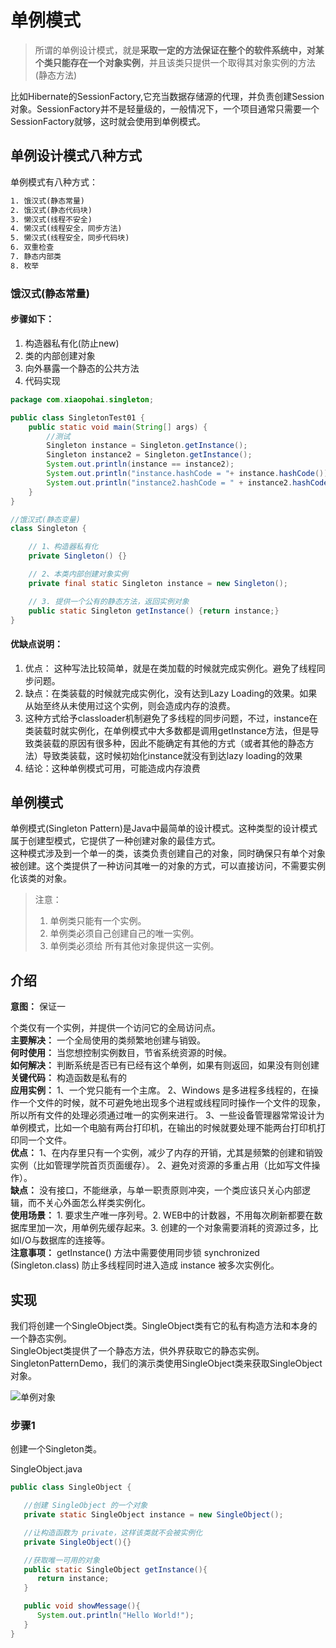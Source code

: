 # 单例模式

> 所谓的单例设计模式，就是**采取一定的方法保证在整个的软件系统中，对某个类只能存在一个对象实例**，并且该类只提供一个取得其对象实例的方法(静态方法)

比如Hibernate的SessionFactory,它充当数据存储源的代理，并负责创建Session对象。SessionFactory并不是轻量级的，一般情况下，一个项目通常只需要一个SessionFactory就够，这时就会使用到单例模式。  

## 单例设计模式八种方式

单例模式有八种方式：  

``` xml
1. 饿汉式(静态常量)
2. 饿汉式(静态代码块)
3. 懒汉式(线程不安全)
4. 懒汉式(线程安全，同步方法)
5. 懒汉式(线程安全，同步代码块)
6. 双重检查
7. 静态内部类
8. 枚举
```

### 饿汉式(静态常量)

#### 步骤如下：  

1. 构造器私有化(防止new)
2. 类的内部创建对象
3. 向外暴露一个静态的公共方法
4. 代码实现

``` java
package com.xiaopohai.singleton;

public class SingletonTest01 {
    public static void main(String[] args) {
        //测试
        Singleton instance = Singleton.getInstance();
        Singleton instance2 = Singleton.getInstance();
        System.out.println(instance == instance2);
        System.out.println("instance.hashCode = "+ instance.hashCode());
        System.out.println("instance2.hashCode = " + instance2.hashCode());
    }
}

//饿汉式(静态变量)
class Singleton {

    // 1、构造器私有化
    private Singleton() {}

    // 2、本类内部创建对象实例
    private final static Singleton instance = new Singleton();

    // 3. 提供一个公有的静态方法，返回实例对象
    public static Singleton getInstance() {return instance;}
}
```

#### 优缺点说明： 

1. 优点： 这种写法比较简单，就是在类加载的时候就完成实例化。避免了线程同步问题。  
2. 缺点：在类装载的时候就完成实例化，没有达到Lazy Loading的效果。如果从始至终从未使用过这个实例，则会造成内存的浪费。  
3. 这种方式给予classloader机制避免了多线程的同步问题，不过，instance在类装载时就实例化，在单例模式中大多数都是调用getInstance方法，但是导致类装载的原因有很多种，因此不能确定有其他的方式（或者其他的静态方法）导致类装载，这时候初始化instance就没有到达lazy loading的效果
4. 结论：这种单例模式可用，可能造成内存浪费





## 单例模式  

单例模式(Singleton Pattern)是Java中最简单的设计模式。这种类型的设计模式属于创建型模式，它提供了一种创建对象的最佳方式。  
这种模式涉及到一个单一的类，该类负责创建自己的对象，同时确保只有单个对象被创建。这个类提供了一种访问其唯一的对象的方式，可以直接访问，不需要实例化该类的对象。  

> 注意：  
>
> 1. 单例类只能有一个实例。  
> 2. 单例类必须自己创建自己的唯一实例。  
> 3. 单例类必须给 所有其他对象提供这一实例。   



## 介绍

**意图：** 保证一



个类仅有一个实例，并提供一个访问它的全局访问点。  
**主要解决：** 一个全局使用的类频繁地创建与销毁。  
**何时使用：** 当您想控制实例数目，节省系统资源的时候。  
**如何解决：** 判断系统是否已有已经有这个单例，如果有则返回，如果没有则创建  
**关键代码：** 构造函数是私有的   
**应用实例：** 1、一个党只能有一个主席。 2、Windows 是多进程多线程的，在操作一个文件的时候，就不可避免地出现多个进程或线程同时操作一个文件的现象，所以所有文件的处理必须通过唯一的实例来进行。 3、一些设备管理器常常设计为单例模式，比如一个电脑有两台打印机，在输出的时候就要处理不能两台打印机打印同一个文件。  
**优点：** 1、在内存里只有一个实例，减少了内存的开销，尤其是频繁的创建和销毁实例（比如管理学院首页页面缓存）。 2、避免对资源的多重占用（比如写文件操作）。  
**缺点：** 没有接口，不能继承，与单一职责原则冲突，一个类应该只关心内部逻辑，而不关心外面怎么样类实例化。  
**使用场景：** 1. 要求生产唯一序列号。2. WEB中的计数器，不用每次刷新都要在数据库里加一次，用单例先缓存起来。3. 创建的一个对象需要消耗的资源过多，比如I/O与数据库的连接等。  
**注意事项：**  getInstance() 方法中需要使用同步锁 synchronized (Singleton.class) 防止多线程同时进入造成 instance 被多次实例化。  

## 实现  

我们将创建一个SingleObject类。SingleObject类有它的私有构造方法和本身的一个静态实例。  
SingleObject类提供了一个静态方法，供外界获取它的静态实例。  
SingletonPatternDemo，我们的演示类使用SingleObject类来获取SingleObject对象。 

![单例对象](http://ww1.sinaimg.cn/large/bc370e19ly1g7jzmjpzhuj208x0b53yl.jpg)

### 步骤1  

创建一个Singleton类。  

SingleObject.java

``` java
public class SingleObject {

   //创建 SingleObject 的一个对象
   private static SingleObject instance = new SingleObject();

   //让构造函数为 private，这样该类就不会被实例化
   private SingleObject(){}

   //获取唯一可用的对象
   public static SingleObject getInstance(){
      return instance;
   }

   public void showMessage(){
      System.out.println("Hello World!");
   }
}
```


